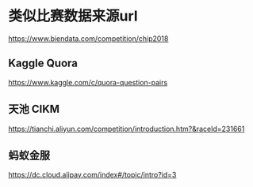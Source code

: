 # 类似比赛数据来源url
https://www.biendata.com/competition/chip2018

## Kaggle Quora
https://www.kaggle.com/c/quora-question-pairs

## 天池 CIKM
https://tianchi.aliyun.com/competition/introduction.htm?&raceId=231661

## 蚂蚁金服
https://dc.cloud.alipay.com/index#/topic/intro?id=3
